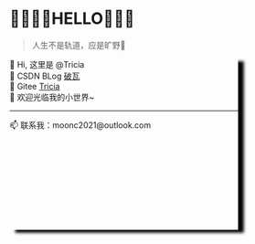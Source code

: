 # 💛💜💛💜HELLO💜💛💜
> 人生不是轨道，应是旷野🌻
<div  style="width:400px; height:300px; box-shadow: 10px 5px 5px black;">
    👋 Hi, 这里是 @Tricia
    <br />
    🌱 CSDN BLog  <a href="https://blog.csdn.net/qq_41675812">破瓦</a> 
    <br />
    🌱 Gitee <a href="https://gitee.com/chy99">Tricia</a>
    <br />
    💞️ 欢迎光临我的小世界~
    <hr />
    📫 联系我：moonc2021@outlook.com
</div>

